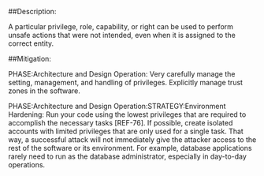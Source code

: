 ##Description:

A particular privilege, role, capability, or right can be used to perform unsafe actions that were not intended, even when it is assigned to the correct entity.



##Mitigation:


PHASE:Architecture and Design Operation:
Very carefully manage the setting, management, and handling of privileges. Explicitly manage trust zones in the software.

PHASE:Architecture and Design Operation:STRATEGY:Environment Hardening:
Run your code using the lowest privileges that are required to accomplish the necessary tasks [REF-76]. If possible, create isolated accounts with limited privileges that are only used for a single task. That way, a successful attack will not immediately give the attacker access to the rest of the software or its environment. For example, database applications rarely need to run as the database administrator, especially in day-to-day operations.

